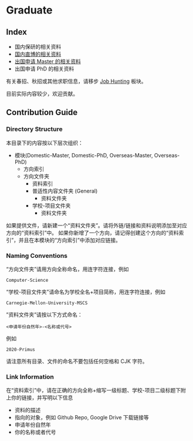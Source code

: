 # Graduate

## Index

- 国内保研的相关资料
- [国内直博的相关资料](Domestic-PhD/index.md)
- [出国申请 Master 的相关资料](Overseas-Master/index.md)
- 出国申请 PhD 的相关资料

有关春招、秋招或其他求职信息，请移步 [Job Hunting](../Job-Hunting/) 板块。

目前实际内容较少，欢迎贡献。

## Contribution Guide

### Directory Structure

本目录下的内容按以下层次组织：

- 模块(Domestic-Master, Domestic-PhD, Overseas-Master, Overseas-PhD)
    - 方向索引
    - 方向文件夹
        - 资料索引
        - 普适性内容文件夹 (General)
            - 资料文件夹
        - 学校-项目文件夹
            - 资料文件夹

如果提供文件，请新建一个“资料文件夹”。请将外链/链接和资料说明添加至对应方向的“资料索引”中。
如果你新增了一个方向，请记得创建这个方向的“资料索引”，并且在本模块的“方向索引”中添加对应链接。

### Naming Conventions

“方向文件夹”请用方向全称命名，用连字符连接，例如

```
Computer-Science
```

“学校-项目文件夹”请命名为学校全名+项目简称，用连字符连接，例如

```
Carnegie-Mellon-University-MSCS
```

”资料文件夹”请按以下方式命名：

```
<申请年份自然年>-<名称或代号>
```

例如

```
2020-Primus
```

请注意所有目录、文件的命名不要包括任何空格和 CJK 字符。

### Link Information

在“资料索引”中，请在正确的方向全称+缩写一级标题、学校-项目二级标题下附上你的链接，并写明以下信息

- 资料的描述
- 指向的对象，例如 Github Repo, Google Drive 下载链接等
- 申请年份自然年
- 你的名称或者代号

